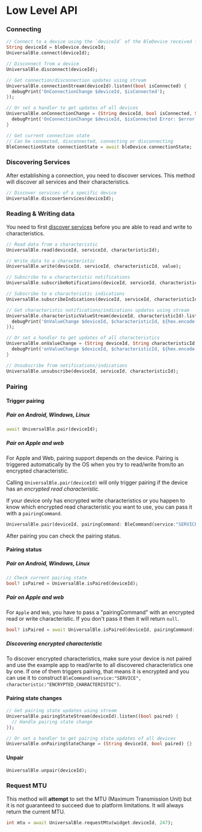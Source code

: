 # Low Level API

### Connecting

```dart
// Connect to a device using the `deviceId` of the BleDevice received from `UniversalBle.onScanResult`
String deviceId = bleDevice.deviceId;
UniversalBle.connect(deviceId);

// Disconnect from a device
UniversalBle.disconnect(deviceId);

// Get connection/disconnection updates using stream
UniversalBle.connectionStream(deviceId).listen((bool isConnected) {
  debugPrint('OnConnectionChange $deviceId, $isConnected');
});

// Or set a handler to get updates of all devices
UniversalBle.onConnectionChange = (String deviceId, bool isConnected, String? error) {
  debugPrint('OnConnectionChange $deviceId, $isConnected Error: $error');
}

// Get current connection state
// Can be connected, disconnected, connecting or disconnecting
BleConnectionState connectionState = await bleDevice.connectionState;
```

### Discovering Services

After establishing a connection, you need to discover services. This method will discover all services and their characteristics.

```dart
// Discover services of a specific device
UniversalBle.discoverServices(deviceId);
```

### Reading & Writing data

You need to first [discover services](#discovering-services) before you are able to read and write to characteristics.

```dart
// Read data from a characteristic
UniversalBle.read(deviceId, serviceId, characteristicId);

// Write data to a characteristic
UniversalBle.write(deviceId, serviceId, characteristicId, value);

// Subscribe to a characteristic notifications
UniversalBle.subscribeNotifications(deviceId, serviceId, characteristicId);

// Subscribe to a characteristic indications
UniversalBle.subscribeIndications(deviceId, serviceId, characteristicId);

// Get characteristic notifications/indications updates using stream
UniversalBle.characteristicValueStream(deviceId, characteristicId).listen((Uint8List value) {
  debugPrint('OnValueChange $deviceId, $characteristicId, ${hex.encode(value)}');
});

// Or set a handler to get updates of all characteristics
UniversalBle.onValueChange = (String deviceId, String characteristicId, Uint8List value) {
  debugPrint('onValueChange $deviceId, $characteristicId, ${hex.encode(value)}');
}

// Unsubscribe from notifications/indications
UniversalBle.unsubscribe(deviceId, serviceId, characteristicId);
```

### Pairing

#### Trigger pairing

##### Pair on Android, Windows, Linux

```dart
await UniversalBle.pair(deviceId);
```

##### Pair on Apple and web

For Apple and Web, pairing support depends on the device. Pairing is triggered automatically by the OS when you try to read/write from/to an encrypted characteristic.

Calling `UniversalBle.pair(deviceId)` will only trigger pairing if the device has an _encrypted read characteristic_.

If your device only has encrypted write characteristics or you happen to know which encrypted read characteristic you want to use, you can pass it with a `pairingCommand`.

```dart
UniversalBle.pair(deviceId, pairingCommand: BleCommand(service:"SERVICE", characteristic:"ENCRYPTED_CHARACTERISTIC"));
```

After pairing you can check the pairing status.

#### Pairing status

##### Pair on Android, Windows, Linux

```dart
// Check current pairing state
bool? isPaired = UniversalBle.isPaired(deviceId);
```

##### Pair on Apple and web

For `Apple` and `Web`, you have to pass a "pairingCommand" with an encrypted read or write characteristic. If you don't pass it then it will return `null`.

```dart
bool? isPaired = await UniversalBle.isPaired(deviceId, pairingCommand: BleCommand(service:"SERVICE", characteristic:"ENCRYPTED_CHARACTERISTIC"));
```

##### Discovering encrypted characteristic

To discover encrypted characteristics, make sure your device is not paired and use the example app to read/write to all discovered characteristics one by one. If one of them triggers pairing, that means it is encrypted and you can use it to construct `BleCommand(service:"SERVICE", characteristic:"ENCRYPTED_CHARACTERISTIC")`.

#### Pairing state changes

```dart
// Get pairing state updates using stream
UniversalBle.pairingStateStream(deviceId).listen((bool paired) {
  // Handle pairing state change
});

// Or set a handler to get pairing state updates of all devices
UniversalBle.onPairingStateChange = (String deviceId, bool paired) {}
```

#### Unpair

```dart
UniversalBle.unpair(deviceId);
```

### Request MTU

This method will **attempt** to set the MTU (Maximum Transmission Unit) but it is not guaranteed to succeed due to platform limitations. It will always return the current MTU.

```dart
int mtu = await UniversalBle.requestMtu(widget.deviceId, 247);
```
